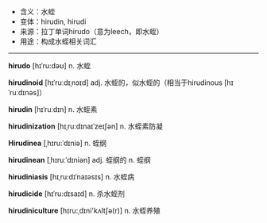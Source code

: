 - <span class="definition">含义：水蛭</span>
- <span class="definition">变体：hirudin, hirudi</span>
- <span class="definition">来源：拉丁单词hirudo（意为leech，即水蛭）</span>
- <span class="definition">用途：构成水蛭相关词汇</span>

---

<span class="vocabulary">**hirudo**</span> [hɪˈru:dəʊ] n. 水蛭

<span class="vocabulary">**hirudinoid**</span> [hɪˈruːdɪˌnɔɪd] adj. 水蛭的，似水蛭的（相当于hirudinous [hɪˈruːdɪnəs]）

<span class="vocabulary">**hirudin**</span> [hɪˈruːdɪn] n. 水蛭素

<span class="vocabulary">**hirudinization**</span> [hɪˌru:dɪnaɪˈzeɪʃən] n. 水蛭素防凝

<span class="vocabulary">**Hirudinea**</span> [ˌhɪru:ˈdɪniə] n. 蛭纲

<span class="vocabulary">**hirudinean**</span> [ˌhɪruːˈdɪniən] adj. 蛭纲的 n. 蛭纲

<span class="vocabulary">**hirudiniasis**</span> [hɪˌru:dɪˈnaɪəsɪs] n. 水蛭病

<span class="vocabulary">**hirudicide**</span> [hɪˈru:dɪsaɪd] n. 杀水蛭剂

<span class="vocabulary">**hirudiniculture**</span> [hɪru:ˌdɪni'kʌltʃә(r)] n. 水蛭养殖

